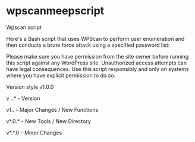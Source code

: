 # wpscanmeepscript
Wpscan script


Here's a Bash script that uses WPScan to perform user enumeration and then conducts a brute force attack using a specified password list:



Please make sure you have permission from the site owner before running this script against any WordPress site. Unauthorized access attempts can have legal consequences. Use this script responsibly and only on systems where you have explicit permission to do so.

Version style
v1.0.0

v ..* - Version

v1.. - Major Changes / New Functions

v*.0.* - New Tools / New Directory

v*.*.0 - Minor Changes